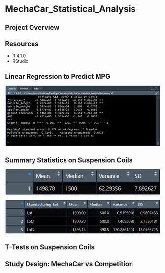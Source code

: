 # MechaCar_Statistical_Analysis

## Project Overview

## Resources
- R 4.1.0
- RStudio

## Linear Regression to Predict MPG

<p align="center">
  <img src = "Images/deliv1.png"  width=500>
</p>

## Summary Statistics on Suspension Coils

<p align="center">
  <img src = "Images/total_summary.png"  width=500>
</p>

<p align="center">
  <img src = "Images/lot_summary.png"  width=500>
</p>

## T-Tests on Suspension Coils

## Study Design: MechaCar vs Competition 
